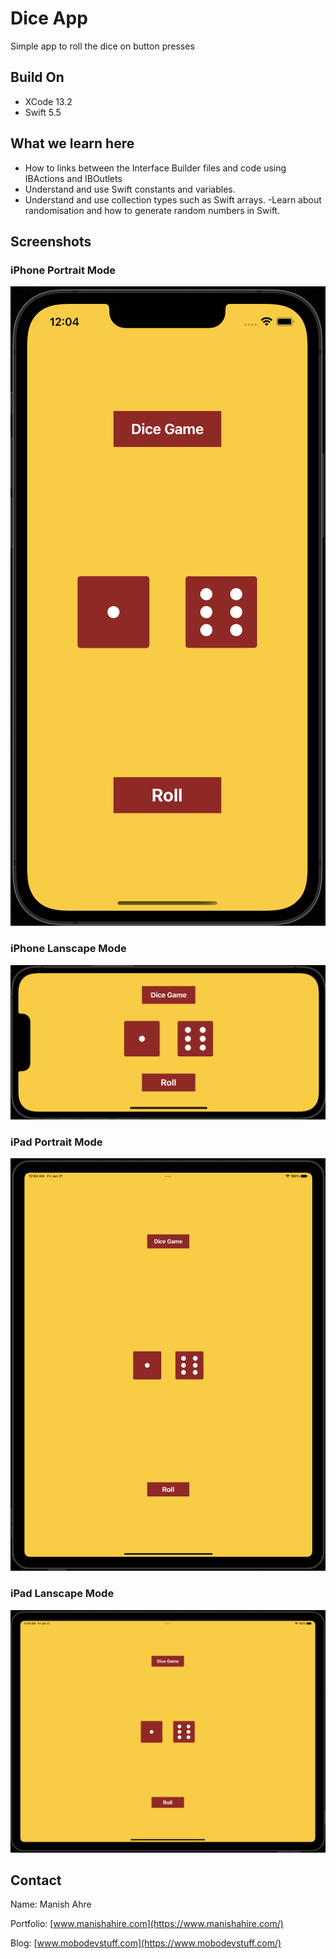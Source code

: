 #  Dice App

Simple app to roll the dice on button presses 

## Build On
- XCode 13.2
- Swift 5.5


## What we learn here
- How to links between the Interface Builder files and code using IBActions and IBOutlets
- Understand and use Swift constants and variables.
- Understand and use collection types such as Swift arrays.
-Learn about randomisation and how to generate random numbers in Swift.

## Screenshots

### iPhone Portrait Mode
![iPhone Portrait Mode](Screenshots/iPhonePortraitMode.png)

### iPhone Lanscape Mode
![iPhone Lanscape Mode](Screenshots/iPhoneLanscapeMode.png)

### iPad Portrait Mode
![iPad Portrait Mode](Screenshots/iPadPortraitMode.png)

### iPad Lanscape Mode
![iPad Lanscape Mode](Screenshots/iPadLanscapeMode.png)


## Contact
Name: Manish Ahre

Portfolio: [www.manishahire.com](https://www.manishahire.com/) 

Blog: [www.mobodevstuff.com](https://www.mobodevstuff.com/) 

